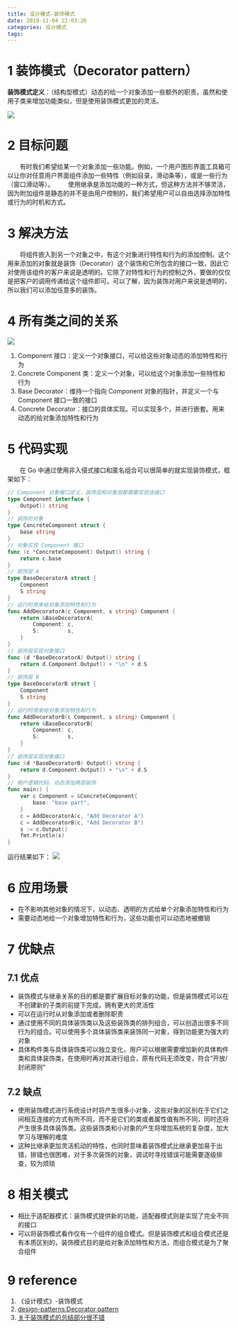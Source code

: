 ```yaml
---
title: 设计模式-装饰模式
date: 2019-11-04 22:03:26
categories: 设计模式
tags:
---
```

# 1 装饰模式（Decorator pattern）
**装饰模式定义**：（结构型模式）动态的给一个对象添加一些额外的职责。虽然和使用子类来增加功能类似，但是使用装饰模式更加的灵活。
<!--more-->
![](1.png)
# 2 目标问题
&emsp;&emsp;有时我们希望给某一个对象添加一些功能。例如，一个用户图形界面工具箱可以让你对任意用户界面组件添加一些特性（例如目录，滑动条等），或是一些行为（窗口滑动等）。
&emsp;&emsp;使用继承是添加功能的一种方式，但这种方法并不够灵活，因为附加组件是静态的并不是由用户控制的，我们希望用户可以自由选择添加特性或行为的时机和方式。

# 3 解决方法
&emsp;&emsp;将组件嵌入到另一个对象之中，有这个对象进行特性和行为的添加控制。这个用来添加的对象就是装饰（Decorator）这个装饰和它所包含的接口一致，因此它对使用该组件的客户来说是透明的。它除了对特性和行为的控制之外，要做的仅仅是把客户的调用传递给这个组件即可。可以了解，因为装饰对用户来说是透明的，所以我们可以添加任意多的装饰。

# 4 所有类之间的关系

![](2.png)
1. Component 接口：定义一个对象接口，可以给这些对象动态的添加特性和行为
2. Concrete Component 类：定义一个对象，可以给这个对象添加一些特性和行为
3. Base Decorator：维持一个指向 Component 对象的指针，并定义一个与 Component 接口一致的接口
4. Concrete Decorator：接口的具体实现。可以实现多个，并进行嵌套。用来动态的给对象添加特性和行为

# 5 代码实现
&emsp;&emsp;在 Go 中通过使用非入侵式接口和匿名组合可以很简单的就实现装饰模式，框架如下：
```go
// Component 对象接口定义，装饰层和对象层都需要实现该接口
type Component interface {
	Output() string
}
// 装饰的对象
type ConcreteComponent struct {
	base string
}
// 对象实现 Component 接口
func (c *ConcreteComponent) Output() string {
	return c.base
}
// 装饰层 A
type BaseDecoratorA struct {
	Component
	S string
}
// 运行时用来给对象添加特性和行为
func AddDecoratorA(c Component, s string) Component {
	return &BaseDecoratorA{
		Component: c,
		S:         s,
	}
}
// 装饰层实现对象接口
func (d *BaseDecoratorA) Output() string {
	return d.Component.Output() + "\n" + d.S
}
// 装饰层 B
type BaseDecoratorB struct {
	Component
	S string
}
// 运行时用来给对象添加特性和行为
func AddDecoratorB(c Component, s string) Component {
	return &BaseDecoratorB{
		Component: c,
		S:         s,
	}
}
// 装饰层实现对象接口
func (d *BaseDecoratorB) Output() string {
	return d.Component.Output() + "\n" + d.S
}
// 用户逻辑代码，动态添加两层装饰
func main() {
	var c Component = &ConcreteComponent{
		base: "base part",
	}
	c = AddDecoratorA(c, "Add Decorator A")
	c = AddDecoratorB(c, "Add Decorator B")
	s := c.Output()
	fmt.Println(s)
}
```
运行结果如下：
![](3.png)
# 6 应用场景

- 在不影响其他对象的情况下，以动态、透明的方式给单个对象添加特性和行为
- 需要动态地给一个对象增加特性和行为，这些功能也可以动态地被撤销

# 7 优缺点

## 7.1 优点
- 装饰模式与继承关系的目的都是要扩展目标对象的功能，但是装饰模式可以在不创建新的子类的前提下完成，拥有更大的灵活性
- 可以在运行时从对象添加或者删除职责
- 通过使用不同的具体装饰类以及这些装饰类的排列组合，可以创造出很多不同行为的组合。可以使用多个具体装饰类来装饰同一对象，得到功能更为强大的对象
- 具体构件类与具体装饰类可以独立变化，用户可以根据需要增加新的具体构件类和具体装饰类，在使用时再对其进行组合，原有代码无须改变，符合“开放/封闭原则”

## 7.2 缺点
- 使用装饰模式进行系统设计时将产生很多小对象，这些对象的区别在于它们之间相互连接的方式有所不同，而不是它们的类或者属性值有所不同，同时还将产生很多具体装饰类。这些装饰类和小对象的产生将增加系统的复杂度，加大学习与理解的难度
- 这种比继承更加灵活机动的特性，也同时意味着装饰模式比继承更加易于出错，排错也很困难，对于多次装饰的对象，调试时寻找错误可能需要逐级排查，较为烦琐

# 8 相关模式
- 相比于适配器模式：装饰模式提供新的功能，适配器模式则是实现了完全不同的接口
- 可以将装饰模式看作仅有一个组件的组合模式。但是装饰模式和组合模式还是有本质区别的，装饰模式目的是给对象添加特性和方法，而组合模式是为了聚合组件

# 9 reference
1. 《设计模式》-装饰模式
2. [design-patterns:Decorator pattern](https://refactoring.guru/design-patterns/decorator)
3. [关于装饰模式的总结部分很不错](https://design-patterns.readthedocs.io/zh_CN/latest/structural_patterns/decorator.html)